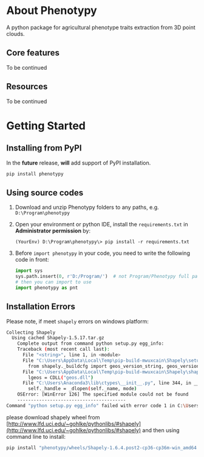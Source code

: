 # About Phenotypy
A  python package for agricultural phenotype traits extraction from 3D point clouds.

## Core features

To be continued

## Resources

To be continued

# Getting Started
## Installing from PyPI

In the **future** release, **will** add support of PyPI installation.

```bash
pip install phenotypy
```

## Using source codes

1. Download and unzip Phenotypy folders to any paths, e.g. `D:\Program\phenotypy`

2. Open your environment or python IDE, install the `requirements.txt` in **Administrator permission** by:

   `(YourEnv) D:\Program\phenotypy\> pip install -r requirements.txt`

3. Before `import phenotypy` in your code, you need to write the following code in front:

   ```python
   import sys
   sys.path.insert(0, r'D:/Program/')  # not Program/Phenotypy full path
   # then you can import to use
   import phenotypy as pnt
   ```

## Installation Errors

Please note, if meet `shapely` errors on windows platform:

```bash
Collecting Shapely
  Using cached Shapely-1.5.17.tar.gz
    Complete output from command python setup.py egg_info:
    Traceback (most recent call last):
      File "<string>", line 1, in <module>
      File "C:\Users\AppData\Local\Temp\pip-build-mwuxcain\Shapely\setup.py", line 38, in <module>
        from shapely._buildcfg import geos_version_string, geos_version, \
      File "C:\Users\AppData\Local\Temp\pip-build-mwuxcain\Shapely\shapely\_buildcfg.py", line 200, in <module>
        lgeos = CDLL("geos.dll")
      File "C:\Users\Anaconda3\lib\ctypes\__init__.py", line 344, in __init__
        self._handle = _dlopen(self._name, mode)
    OSError: [WinError 126] The specified module could not be found
    ----------------------------------------
Command "python setup.py egg_info" failed with error code 1 in C:\Users\
```

please download shapely wheel from [http://www.lfd.uci.edu/~gohlke/pythonlibs/#shapely](http://www.lfd.uci.edu/~gohlke/pythonlibs/#shapely) and then using command line to install:

```bash
pip install "phenotypy/wheels/Shapely-1.6.4.post2-cp36-cp36m-win_amd64.whl"
```